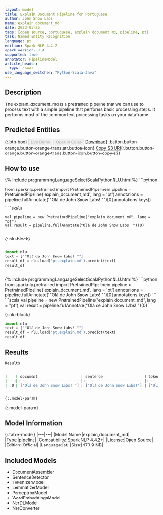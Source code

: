 ```yaml
---
layout: model
title: Explain Document Pipeline for Portuguese
author: John Snow Labs
name: explain_document_md
date: 2023-05-25
tags: [open_source, portuguese, explain_document_md, pipeline, pt]
task: Named Entity Recognition
language: pt
edition: Spark NLP 4.4.2
spark_version: 3.4
supported: true
annotator: PipelineModel
article_header:
  type: cover
use_language_switcher: "Python-Scala-Java"
---
```


## Description

The explain_document_md is a pretrained pipeline that we can use to process text with a simple pipeline that performs basic processing steps.
         It performs most of the common text processing tasks on your dataframe

## Predicted Entities



{:.btn-box}
<button class="button button-orange" disabled>Live Demo</button>
<button class="button button-orange" disabled>Open in Colab</button>
[Download](https://s3.amazonaws.com/auxdata.johnsnowlabs.com/public/models/explain_document_md_pt_4.4.2_3.4_1685046975096.zip){:.button.button-orange.button-orange-trans.arr.button-icon}
[Copy S3 URI](s3://auxdata.johnsnowlabs.com/public/models/explain_document_md_pt_4.4.2_3.4_1685046975096.zip){:.button.button-orange.button-orange-trans.button-icon.button-copy-s3}

## How to use

<div class="tabs-box" markdown="1">
{% include programmingLanguageSelectScalaPythonNLU.html %}
```python

from sparknlp.pretrained import PretrainedPipelinein
pipeline = PretrainedPipeline('explain_document_md', lang = 'pt')
annotations =  pipeline.fullAnnotate(""Olá de John Snow Labs! "")[0]
annotations.keys()

```
```scala

val pipeline = new PretrainedPipeline("explain_document_md", lang = "pt")
val result = pipeline.fullAnnotate("Olá de John Snow Labs! ")(0)


```

{:.nlu-block}
```python

import nlu
text = [""Olá de John Snow Labs! ""]
result_df = nlu.load('pt.explain.md').predict(text)
result_df
    
```
</div>

<div class="tabs-box" markdown="1">
{% include programmingLanguageSelectScalaPythonNLU.html %}
```python
from sparknlp.pretrained import PretrainedPipelinein
pipeline = PretrainedPipeline('explain_document_md', lang = 'pt')
annotations =  pipeline.fullAnnotate(""Olá de John Snow Labs! "")[0]
annotations.keys()
```
```scala
val pipeline = new PretrainedPipeline("explain_document_md", lang = "pt")
val result = pipeline.fullAnnotate("Olá de John Snow Labs! ")(0)
```

{:.nlu-block}
```python
import nlu
text = [""Olá de John Snow Labs! ""]
result_df = nlu.load('pt.explain.md').predict(text)
result_df
```
</div>

## Results

```bash
Results


|    | document                    | sentence                   | token                                  | lemma                                  | pos                                         | embeddings                   | ner                                   | entities            |
|---:|:----------------------------|:---------------------------|:---------------------------------------|:---------------------------------------|:--------------------------------------------|:-----------------------------|:--------------------------------------|:--------------------|
|  0 | ['Olá de John Snow Labs! '] | ['Olá de John Snow Labs!'] | ['Olá', 'de', 'John', 'Snow', 'Labs!'] | ['Olá', 'de', 'John', 'Snow', 'Labs!'] | ['PROPN', 'ADP', 'PROPN', 'PROPN', 'PROPN'] | [[0.0, 0.0, 0.0, 0.0,.,...]] | ['O', 'O', 'B-PER', 'I-PER', 'I-PER'] | ['John Snow Labs!'] |


{:.model-param}
```

{:.model-param}
## Model Information

{:.table-model}
|---|---|
|Model Name:|explain_document_md|
|Type:|pipeline|
|Compatibility:|Spark NLP 4.4.2+|
|License:|Open Source|
|Edition:|Official|
|Language:|pt|
|Size:|473.9 MB|

## Included Models

- DocumentAssembler
- SentenceDetector
- TokenizerModel
- LemmatizerModel
- PerceptronModel
- WordEmbeddingsModel
- NerDLModel
- NerConverter